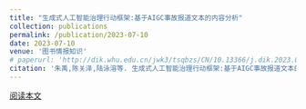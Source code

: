 ```yaml
---
title: "生成式人工智能治理行动框架:基于AIGC事故报道文本的内容分析"
collection: publications
permalink: /publication/2023-07-10
date: 2023-07-10
venue: '图书情报知识'
# paperurl: 'http://dik.whu.edu.cn/jwk3/tsqbzs/CN/10.13366/j.dik.2023.04.041'
citation: '朱禹,陈关泽,陆泳溶等. 生成式人工智能治理行动框架:基于AIGC事故报道文本的内容分析[J].图书情报知识,2023,40(04):41-51.'
---
```


[阅读本文](./pdfs/生成式人工智能治理行动框架_基于AIGC事故报道文本的内容分析.pdf)


<!-- 引用本文: 朱禹,陈关泽,陆泳溶等.生成式人工智能治理行动框架:基于AIGC事故报道文本的内容分析[J].图书情报知识,2023,40(04):41-51.DOI:10.13366/j.dik.2023.04.041. -->